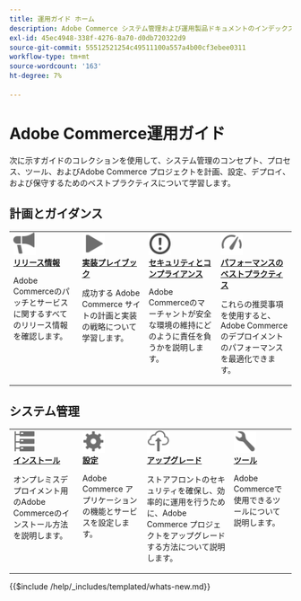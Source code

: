 ```yaml
---
title: 運用ガイド ホーム
description: Adobe Commerce システム管理および運用製品ドキュメントのインデックスを参照します。
exl-id: 45ec4948-338f-4276-8a70-d0db720322d9
source-git-commit: 55512521254c49511100a557a4b00cf3ebee0311
workflow-type: tm+mt
source-wordcount: '163'
ht-degree: 7%

---
```



# Adobe Commerce運用ガイド

次に示すガイドのコレクションを使用して、システム管理のコンセプト、プロセス、ツール、およびAdobe Commerce プロジェクトを計画、設定、デプロイ、および保守するためのベストプラクティスについて学習します。

## 計画とガイダンス

<table>
<tr>
  <td valign="top">
    <a href="../release/release-notes/overview.md">
      <img alt="リリース情報" src="../assets/icons/promote.svg" width="40"/>
    </a>
    <div>
      <a href="../release/release-notes/overview.md"><strong> リリース情報 </strong></a>
      <p>Adobe Commerceのパッチとサービスに関するすべてのリリース情報を確認します。</p>
    </div>
  </td>
    <td valign="top">
    <a href="../implementation-playbook/overview.md">
      <img alt="実装" src="../assets/icons/play.svg" width="40"/>
    </a>
    <div>
      <a href="../implementation-playbook/overview.md"><strong> 実装プレイブック </strong></a>
      <p>成功する Adobe Commerce サイトの計画と実装の戦略について学習します。</p>
    </div>
  </td>
  <td valign="top">
    <a href="../security-and-compliance/overview.md">
       <img alt="Enterprise" src="../assets/icons/alert-circle.svg" width="40"/>
    </a>
    <div>
      <a href="../security-and-compliance/overview.md"><strong> セキュリティとコンプライアンス </strong></a>
      <p>Adobe Commerceのマーチャントが安全な環境の維持にどのように責任を負うかを説明します。</p>
    </div>
  </td>
    <td valign="top">
    <a href="../performance/overview.md">
       <img alt="パフォーマンス" src="../assets/icons/gauge.svg" width="40"/>
    </a>
    <div>
      <a href="../performance/overview.md"><strong> パフォーマンスのベストプラクティス </strong></a>
      <p>これらの推奨事項を使用すると、Adobe Commerceのデプロイメントのパフォーマンスを最適化できます。</p>
    </div>
  </td>
</tr>
</table>

## システム管理

<table>
<tr>
  <td valign="top">
    <a href="../installation/overview.md">
      <img alt="インストール（オンプレミス）" src="../assets/icons/servers.svg" width="40"/>
    </a>
    <div>
      <a href="../installation/overview.md"><strong> インストール </strong></a>
      <p>オンプレミスデプロイメント用のAdobe Commerceのインストール方法を説明します。</p>
    </div>
  </td>
  <td valign="top">
    <a href="../configuration/overview.md">
      <img alt="設定" src="../assets/icons/settings.svg" width="40"/>
    </a>
    <div>
      <a href="../configuration/overview.md"><strong> 設定 </strong></a>
      <p>Adobe Commerce アプリケーションの機能とサービスを設定します。</p>
    </div>
  </td>
  <td valign="top">
    <a href="../upgrade/overview.md">
      <img alt="アップグレード" src="../assets/icons/upload-cloud.svg" width="40"/>
    </a>
    <div>
      <a href="../upgrade/overview.md"><strong> アップグレード </strong></a>
      <p>ストアフロントのセキュリティを確保し、効率的に運用を行うために、Adobe Commerce プロジェクトをアップグレードする方法について説明します。</p>
    </div>
  </td>
  <td valign="top">
    <a href="../tools/overview.md">
       <img alt="ツール" src="../assets/icons/wrench.svg" width="40"/>
    </a>
    <div>
      <a href="../tools/overview.md"><strong> ツール </strong></a>
      <p>Adobe Commerceで使用できるツールについて説明します。</p>
    </div>
  </td>
</tr>
</table>

{{$include /help/_includes/templated/whats-new.md}}

<!-- Last updated from includes: 2025-08-22 13:46:00 -->

